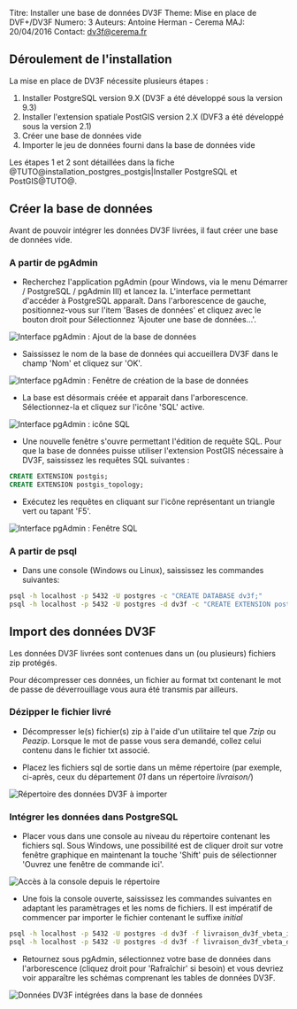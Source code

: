 Titre: Installer une base de données DV3F
Theme: Mise en place de DVF+/DV3F
Numero: 3
Auteurs: Antoine Herman - Cerema
MAJ: 20/04/2016
Contact: dv3f@cerema.fr

## Déroulement de l'installation

La mise en place de DV3F nécessite plusieurs étapes :

 1. Installer PostgreSQL version 9.X (DV3F a été développé sous la version 9.3)
 2. Installer l'extension spatiale PostGIS version 2.X (DVF3 a été développé sous la version 2.1)
 3. Créer une base de données vide
 4. Importer le jeu de données fourni dans la base de données vide

Les étapes 1 et 2 sont détaillées dans la fiche @TUTO@installation_postgres_postgis|Installer PostgreSQL et PostGIS@TUTO@.

## Créer la base de données

Avant de pouvoir intégrer les données DV3F livrées, il faut créer une base de données vide.

### A partir de pgAdmin

 * Recherchez l'application pgAdmin (pour Windows, via le menu Démarrer / PostgreSQL / pgAdmin III) et lancez la. L'interface
permettant d'accéder à PostgreSQL apparaît. Dans l'arborescence de gauche, positionnez-vous sur l'item 'Bases de données' et cliquez avec
le bouton droit pour Sélectionnez 'Ajouter une base de données...'.

![*Interface pgAdmin : Ajout de la base de données*](ressources/pgadmin-0.png "pgAdmin")

 * Saississez le nom de la base de données qui accueillera DV3F dans le champ 'Nom' et cliquez sur 'OK'. 

 ![*Interface pgAdmin : Fenêtre de création de la base de données*](ressources/pgadmin-0bis.png "pgAdmin")

 * La base est désormais créée et apparait dans l'arborescence. Sélectionnez-la et cliquez sur l'icône 'SQL' active. 

![*Interface pgAdmin : icône SQL*](ressources/pgadmin-1.png "pgAdmin")

* Une nouvelle fenêtre s'ouvre permettant l'édition de requête SQL. Pour que la base de données puisse utiliser l'extension PostGIS nécessaire à
DV3F, saississez les requêtes SQL suivantes :

```sql
CREATE EXTENSION postgis;
CREATE EXTENSION postgis_topology;
```

 * Exécutez les requêtes en cliquant sur l'icône représentant un triangle vert ou tapant 'F5'. 
 
 ![*Interface pgAdmin : Fenêtre SQL*](ressources/pgadmin-2.png "pgAdmin")
 
### A partir de psql

 * Dans une console (Windows ou Linux), saississez les commandes suivantes:
 
```bash
psql -h localhost -p 5432 -U postgres -c "CREATE DATABASE dv3f;"
psql -h localhost -p 5432 -U postgres -d dv3f -c "CREATE EXTENSION postgis; CREATE EXTENSION postgis_topology;"
```

## Import des données DV3F

Les données DV3F livrées sont contenues dans un (ou plusieurs) fichiers zip protégés.

Pour décompresser ces données, un fichier au format txt contenant le mot de passe de déverrouillage vous aura été transmis par ailleurs. 

### Dézipper le fichier livré

 * Décompresser le(s) fichier(s) zip à l'aide d'un utilitaire tel que _7zip_ ou _Peazip_. Lorsque le mot de passe vous sera demandé, collez
 celui contenu dans le fichier txt associé.
 
 * Placez les fichiers sql de sortie dans un même répertoire (par exemple, ci-après, ceux du département _01_ dans un répertoire _livraison/_)
 
  ![*Répertoire des données DV3F à importer*](ressources/integration-1.png "integration")

### Intégrer les données dans PostgreSQL

 * Placer vous dans une console au niveau du répertoire contenant les fichiers sql. Sous Windows, une possibilité est de cliquer droit 
sur votre fenêtre graphique en maintenant la touche 'Shift' puis de sélectionner 'Ouvrez une fenêtre de commande ici'.

 ![*Accès à la console depuis le répertoire*](ressources/integration-2.png "integration")
 
 * Une fois la console ouverte, saississez les commandes suivantes en adaptant les paramètrages et les noms de fichiers. Il est impératif de commencer
 par importer le fichier contenant le suffixe _initial_
 
```bash
psql -h localhost -p 5432 -U postgres -d dv3f -f livraison_dv3f_vbeta_initial.sql
psql -h localhost -p 5432 -U postgres -d dv3f -f livraison_dv3f_vbeta_dep01.sql
```
 * Retournez sous pgAdmin, sélectionnez votre base de données dans l'arborescence (cliquez droit pour 'Rafraîchir' si besoin) et vous devriez voir
apparaître les schémas comprenant les tables de données DV3F. 

 ![*Données DV3F intégrées dans la base de données*](ressources/integration-3.png "integration")

 
